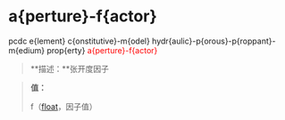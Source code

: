 # a{perture}-f{actor}
pcdc e{lement} c{onstitutive}-m{odel} hydr{aulic}-p{orous}-p{roppant}-m{edium} prop{erty} <span style='color: red;'>a{perture}-f{actor}</span>
> **描述：**张开度因子

> 
> **值：**
> 
> f（[float](数据类型/float/)，因子值）

